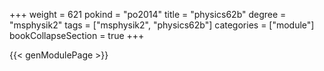 +++
weight = 621
pokind = "po2014"
title = "physics62b"
degree = "msphysik2"
tags = ["msphysik2", "physics62b"]
categories = ["module"]
bookCollapseSection = true
+++

{{< genModulePage >}}

